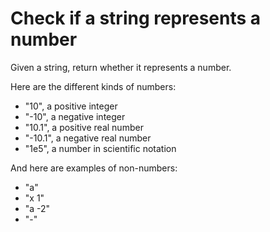 # Check if a string represents a number

Given a string, return whether it represents a number.  

Here are the different kinds of numbers:  

 - "10", a positive integer
 - "-10", a negative integer
 - "10.1", a positive real number
 - "-10.1", a negative real number
 - "1e5", a number in scientific notation

And here are examples of non-numbers:  

 - "a"
 - "x 1"
 - "a -2"
 - "-"
